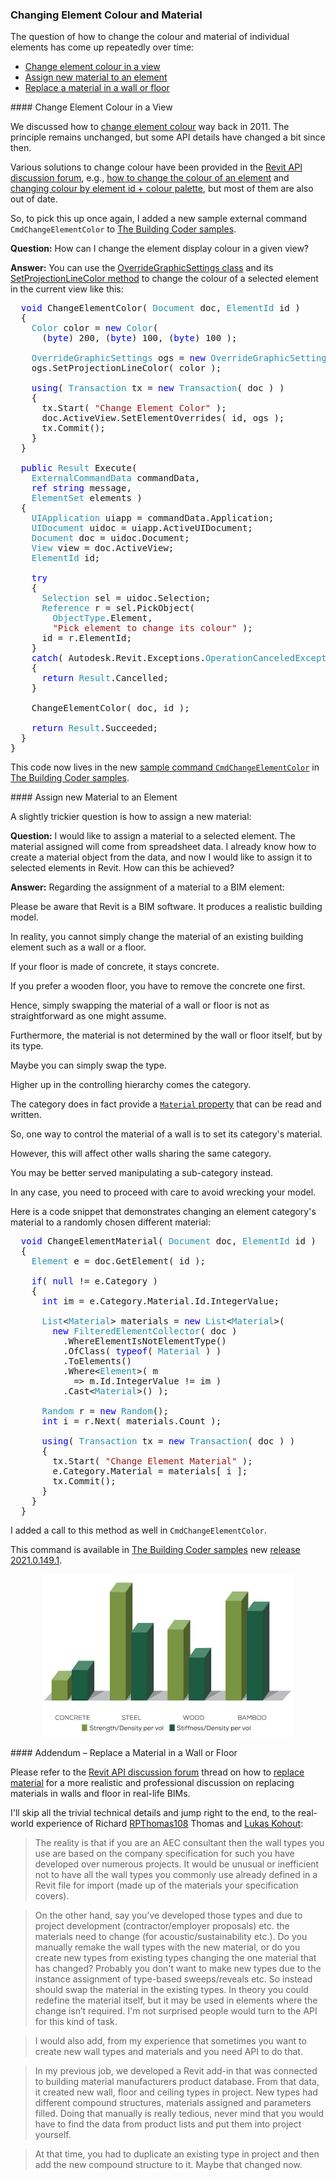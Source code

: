 <head>
<meta http-equiv="Content-Type" content="text/html; charset=utf-8">
<link rel="stylesheet" type="text/css" href="bc.css">
<script src="https://cdn.rawgit.com/google/code-prettify/master/loader/run_prettify.js" type="text/javascript"></script>
</head>

<!---

- 16576354 [material assignment]

twitter:

 the #RevitAPI @AutodeskForge @AutodeskRevit #bim #DynamoBim #ForgeDevCon

The question of how to change the colour and material of individual elements has come up repeatedly over time
&ndash; Change element colour in a view
&ndash; Assign new material to an element
&ndash; Replace a material in a wall or floor...

linkedin:

#bim #DynamoBim #ForgeDevCon #Revit #API #IFC #SDK #AI #VisualStudio #Autodesk #AEC #adsk

the [Revit API discussion forum](http://forums.autodesk.com/t5/revit-api-forum/bd-p/160) thread

<center>
<img src="img/" alt="" title="" width="600"/>
<p style="font-size: 80%; font-style:italic"></p>
</center>

-->

### Changing Element Colour and Material

The question of how to change the colour and material of individual elements has come up repeatedly over time:

- [Change element colour in a view](#2)
- [Assign new material to an element](#3)
- [Replace a material in a wall or floor](#4)

####<a name="2"></a> Change Element Colour in a View

We discussed
how to [change element colour](https://thebuildingcoder.typepad.com/blog/2011/03/change-element-colour.html) way
back in 2011.
The principle remains unchanged, but some API details have changed a bit since then.

Various solutions to change colour have been provided in
the [Revit API discussion forum](http://forums.autodesk.com/t5/revit-api-forum/bd-p/160),
e.g., [how to change the colour of an element](https://forums.autodesk.com/t5/revit-api-forum/how-change-the-color-a-element/m-p/5651177)
and [changing colour by element id + colour palette](https://forums.autodesk.com/t5/revit-api-forum/change-color-by-element-id-color-palette/m-p/4768209),
but most of them are also out of date.

So, to pick this up once again, I added a new sample external command `CmdChangeElementColor`
to [The Building Coder samples](https://github.com/jeremytammik/the_building_coder_samples).

**Question:** How can I change the element display colour in a given view?

**Answer:** You can use
the [OverrideGraphicSettings class](https://www.revitapidocs.com/2020/eb2bd6b6-b7b2-5452-2070-2dbadb9e068a.htm) and
its [SetProjectionLineColor method](https://www.revitapidocs.com/2020/6b780d28-87fb-2ba6-04fa-f973d85ca552.htm) to
change the colour of a selected element in the current view like this:

<pre class="code">
&nbsp;&nbsp;<span style="color:blue;">void</span>&nbsp;ChangeElementColor(&nbsp;<span style="color:#2b91af;">Document</span>&nbsp;doc,&nbsp;<span style="color:#2b91af;">ElementId</span>&nbsp;id&nbsp;)
&nbsp;&nbsp;{
&nbsp;&nbsp;&nbsp;&nbsp;<span style="color:#2b91af;">Color</span>&nbsp;color&nbsp;=&nbsp;<span style="color:blue;">new</span>&nbsp;<span style="color:#2b91af;">Color</span>(
&nbsp;&nbsp;&nbsp;&nbsp;&nbsp;&nbsp;(<span style="color:blue;">byte</span>)&nbsp;200,&nbsp;(<span style="color:blue;">byte</span>)&nbsp;100,&nbsp;(<span style="color:blue;">byte</span>)&nbsp;100&nbsp;);
 
&nbsp;&nbsp;&nbsp;&nbsp;<span style="color:#2b91af;">OverrideGraphicSettings</span>&nbsp;ogs&nbsp;=&nbsp;<span style="color:blue;">new</span>&nbsp;<span style="color:#2b91af;">OverrideGraphicSettings</span>();
&nbsp;&nbsp;&nbsp;&nbsp;ogs.SetProjectionLineColor(&nbsp;color&nbsp;);
 
&nbsp;&nbsp;&nbsp;&nbsp;<span style="color:blue;">using</span>(&nbsp;<span style="color:#2b91af;">Transaction</span>&nbsp;tx&nbsp;=&nbsp;<span style="color:blue;">new</span>&nbsp;<span style="color:#2b91af;">Transaction</span>(&nbsp;doc&nbsp;)&nbsp;)
&nbsp;&nbsp;&nbsp;&nbsp;{
&nbsp;&nbsp;&nbsp;&nbsp;&nbsp;&nbsp;tx.Start(&nbsp;<span style="color:#a31515;">&quot;Change&nbsp;Element&nbsp;Color&quot;</span>&nbsp;);
&nbsp;&nbsp;&nbsp;&nbsp;&nbsp;&nbsp;doc.ActiveView.SetElementOverrides(&nbsp;id,&nbsp;ogs&nbsp;);
&nbsp;&nbsp;&nbsp;&nbsp;&nbsp;&nbsp;tx.Commit();
&nbsp;&nbsp;&nbsp;&nbsp;}
&nbsp;&nbsp;}
 
&nbsp;&nbsp;<span style="color:blue;">public</span>&nbsp;<span style="color:#2b91af;">Result</span>&nbsp;Execute(
&nbsp;&nbsp;&nbsp;&nbsp;<span style="color:#2b91af;">ExternalCommandData</span>&nbsp;commandData,
&nbsp;&nbsp;&nbsp;&nbsp;<span style="color:blue;">ref</span>&nbsp;<span style="color:blue;">string</span>&nbsp;message,
&nbsp;&nbsp;&nbsp;&nbsp;<span style="color:#2b91af;">ElementSet</span>&nbsp;elements&nbsp;)
&nbsp;&nbsp;{
&nbsp;&nbsp;&nbsp;&nbsp;<span style="color:#2b91af;">UIApplication</span>&nbsp;uiapp&nbsp;=&nbsp;commandData.Application;
&nbsp;&nbsp;&nbsp;&nbsp;<span style="color:#2b91af;">UIDocument</span>&nbsp;uidoc&nbsp;=&nbsp;uiapp.ActiveUIDocument;
&nbsp;&nbsp;&nbsp;&nbsp;<span style="color:#2b91af;">Document</span>&nbsp;doc&nbsp;=&nbsp;uidoc.Document;
&nbsp;&nbsp;&nbsp;&nbsp;<span style="color:#2b91af;">View</span>&nbsp;view&nbsp;=&nbsp;doc.ActiveView;
&nbsp;&nbsp;&nbsp;&nbsp;<span style="color:#2b91af;">ElementId</span>&nbsp;id;
 
&nbsp;&nbsp;&nbsp;&nbsp;<span style="color:blue;">try</span>
&nbsp;&nbsp;&nbsp;&nbsp;{
&nbsp;&nbsp;&nbsp;&nbsp;&nbsp;&nbsp;<span style="color:#2b91af;">Selection</span>&nbsp;sel&nbsp;=&nbsp;uidoc.Selection;
&nbsp;&nbsp;&nbsp;&nbsp;&nbsp;&nbsp;<span style="color:#2b91af;">Reference</span>&nbsp;r&nbsp;=&nbsp;sel.PickObject(
&nbsp;&nbsp;&nbsp;&nbsp;&nbsp;&nbsp;&nbsp;&nbsp;<span style="color:#2b91af;">ObjectType</span>.Element,
&nbsp;&nbsp;&nbsp;&nbsp;&nbsp;&nbsp;&nbsp;&nbsp;<span style="color:#a31515;">&quot;Pick&nbsp;element&nbsp;to&nbsp;change&nbsp;its&nbsp;colour&quot;</span>&nbsp;);
&nbsp;&nbsp;&nbsp;&nbsp;&nbsp;&nbsp;id&nbsp;=&nbsp;r.ElementId;
&nbsp;&nbsp;&nbsp;&nbsp;}
&nbsp;&nbsp;&nbsp;&nbsp;<span style="color:blue;">catch</span>(&nbsp;Autodesk.Revit.Exceptions.<span style="color:#2b91af;">OperationCanceledException</span>&nbsp;)
&nbsp;&nbsp;&nbsp;&nbsp;{
&nbsp;&nbsp;&nbsp;&nbsp;&nbsp;&nbsp;<span style="color:blue;">return</span>&nbsp;<span style="color:#2b91af;">Result</span>.Cancelled;
&nbsp;&nbsp;&nbsp;&nbsp;}
 
&nbsp;&nbsp;&nbsp;&nbsp;ChangeElementColor(&nbsp;doc,&nbsp;id&nbsp;);
 
&nbsp;&nbsp;&nbsp;&nbsp;<span style="color:blue;">return</span>&nbsp;<span style="color:#2b91af;">Result</span>.Succeeded;
&nbsp;&nbsp;}
}
</pre>

This code now lives in the 
new [sample command `CmdChangeElementColor`](https://github.com/jeremytammik/the_building_coder_samples/blob/master/BuildingCoder/BuildingCoder/CmdChangeElementColor.cs)
in [The Building Coder samples](https://github.com/jeremytammik/the_building_coder_samples).

####<a name="3"></a> Assign new Material to an Element

A slightly trickier question is how to assign a new material:

**Question:** I would like to assign a material to a selected element. The material assigned will come from spreadsheet data. I already know how to create a material object from the data, and now I would like to assign it to selected elements in Revit. How can this be achieved?

**Answer:** Regarding the assignment of a material to a BIM element:

Please be aware that Revit is a BIM software. It produces a realistic building model.

In reality, you cannot simply change the material of an existing building element such as a wall or a floor.

If your floor is made of concrete, it stays concrete.

If you prefer a wooden floor, you have to remove the concrete one first.

Hence, simply swapping the material of a wall or floor is not as straightforward as one might assume.

Furthermore, the material is not determined by the wall or floor itself, but by its type.

Maybe you can simply swap the type.

Higher up in the controlling hierarchy comes the category.

The category does in fact provide
a [`Material` property](https://www.revitapidocs.com/2020/00aa768a-fca2-172f-e5d4-a4d787803983.htm) that
can be read and written.

So, one way to control the material of a wall is to set its category's material.

However, this will affect other walls sharing the same category.

You may be better served manipulating a sub-category instead.

In any case, you need to proceed with care to avoid wrecking your model.

Here is a code snippet that demonstrates changing an element category's material to a randomly chosen different material:

<pre class="code">
&nbsp;&nbsp;<span style="color:blue;">void</span>&nbsp;ChangeElementMaterial(&nbsp;<span style="color:#2b91af;">Document</span>&nbsp;doc,&nbsp;<span style="color:#2b91af;">ElementId</span>&nbsp;id&nbsp;)
&nbsp;&nbsp;{
&nbsp;&nbsp;&nbsp;&nbsp;<span style="color:#2b91af;">Element</span>&nbsp;e&nbsp;=&nbsp;doc.GetElement(&nbsp;id&nbsp;);
 
&nbsp;&nbsp;&nbsp;&nbsp;<span style="color:blue;">if</span>(&nbsp;<span style="color:blue;">null</span>&nbsp;!=&nbsp;e.Category&nbsp;)
&nbsp;&nbsp;&nbsp;&nbsp;{
&nbsp;&nbsp;&nbsp;&nbsp;&nbsp;&nbsp;<span style="color:blue;">int</span>&nbsp;im&nbsp;=&nbsp;e.Category.Material.Id.IntegerValue;
 
&nbsp;&nbsp;&nbsp;&nbsp;&nbsp;&nbsp;<span style="color:#2b91af;">List</span>&lt;<span style="color:#2b91af;">Material</span>&gt;&nbsp;materials&nbsp;=&nbsp;<span style="color:blue;">new</span>&nbsp;<span style="color:#2b91af;">List</span>&lt;<span style="color:#2b91af;">Material</span>&gt;(
&nbsp;&nbsp;&nbsp;&nbsp;&nbsp;&nbsp;&nbsp;&nbsp;<span style="color:blue;">new</span>&nbsp;<span style="color:#2b91af;">FilteredElementCollector</span>(&nbsp;doc&nbsp;)
&nbsp;&nbsp;&nbsp;&nbsp;&nbsp;&nbsp;&nbsp;&nbsp;&nbsp;&nbsp;.WhereElementIsNotElementType()
&nbsp;&nbsp;&nbsp;&nbsp;&nbsp;&nbsp;&nbsp;&nbsp;&nbsp;&nbsp;.OfClass(&nbsp;<span style="color:blue;">typeof</span>(&nbsp;<span style="color:#2b91af;">Material</span>&nbsp;)&nbsp;)
&nbsp;&nbsp;&nbsp;&nbsp;&nbsp;&nbsp;&nbsp;&nbsp;&nbsp;&nbsp;.ToElements()
&nbsp;&nbsp;&nbsp;&nbsp;&nbsp;&nbsp;&nbsp;&nbsp;&nbsp;&nbsp;.Where&lt;<span style="color:#2b91af;">Element</span>&gt;(&nbsp;m&nbsp;
&nbsp;&nbsp;&nbsp;&nbsp;&nbsp;&nbsp;&nbsp;&nbsp;&nbsp;&nbsp;&nbsp;&nbsp;=&gt;&nbsp;m.Id.IntegerValue&nbsp;!=&nbsp;im&nbsp;)
&nbsp;&nbsp;&nbsp;&nbsp;&nbsp;&nbsp;&nbsp;&nbsp;&nbsp;&nbsp;.Cast&lt;<span style="color:#2b91af;">Material</span>&gt;()&nbsp;);
 
&nbsp;&nbsp;&nbsp;&nbsp;&nbsp;&nbsp;<span style="color:#2b91af;">Random</span>&nbsp;r&nbsp;=&nbsp;<span style="color:blue;">new</span>&nbsp;<span style="color:#2b91af;">Random</span>();
&nbsp;&nbsp;&nbsp;&nbsp;&nbsp;&nbsp;<span style="color:blue;">int</span>&nbsp;i&nbsp;=&nbsp;r.Next(&nbsp;materials.Count&nbsp;);
 
&nbsp;&nbsp;&nbsp;&nbsp;&nbsp;&nbsp;<span style="color:blue;">using</span>(&nbsp;<span style="color:#2b91af;">Transaction</span>&nbsp;tx&nbsp;=&nbsp;<span style="color:blue;">new</span>&nbsp;<span style="color:#2b91af;">Transaction</span>(&nbsp;doc&nbsp;)&nbsp;)
&nbsp;&nbsp;&nbsp;&nbsp;&nbsp;&nbsp;{
&nbsp;&nbsp;&nbsp;&nbsp;&nbsp;&nbsp;&nbsp;&nbsp;tx.Start(&nbsp;<span style="color:#a31515;">&quot;Change&nbsp;Element&nbsp;Material&quot;</span>&nbsp;);
&nbsp;&nbsp;&nbsp;&nbsp;&nbsp;&nbsp;&nbsp;&nbsp;e.Category.Material&nbsp;=&nbsp;materials[&nbsp;i&nbsp;];
&nbsp;&nbsp;&nbsp;&nbsp;&nbsp;&nbsp;&nbsp;&nbsp;tx.Commit();
&nbsp;&nbsp;&nbsp;&nbsp;&nbsp;&nbsp;}
&nbsp;&nbsp;&nbsp;&nbsp;}
&nbsp;&nbsp;}
</pre>

I added  a call to this method as well in `CmdChangeElementColor`.

This command is available
in [The Building Coder samples](https://github.com/jeremytammik/the_building_coder_samples)
new [release 2021.0.149.1](https://github.com/jeremytammik/the_building_coder_samples/releases/tag/2021.0.149.1).

<center>
<img src="img/concrete_steel_wood_bamboo.jpg" alt="Materials" title="Materials" width="400"/> <!-- 800 -->
</center>

####<a name="4"></a> Addendum &ndash; Replace a Material in a Wall or Floor

Please refer to
the [Revit API discussion forum](http://forums.autodesk.com/t5/revit-api-forum/bd-p/160) thread
on how to [replace material](https://forums.autodesk.com/t5/revit-api-forum/replace-material/m-p/9570625) for
a more realistic and professional discussion on replacing materials in walls and floor in real-life BIMs.

I'll skip all the trivial technical details and jump right to the end, to the real-world experience
of Richard [RPThomas108](https://forums.autodesk.com/t5/user/viewprofilepage/user-id/1035859) Thomas
and [Lukas Kohout](https://forums.autodesk.com/t5/user/viewprofilepage/user-id/767846):

> The reality is that if you are an AEC consultant then the wall types you use are based on the company specification for such you have developed over numerous projects. It would be unusual or inefficient not to have all the wall types you commonly use already defined in a Revit file for import (made up of the materials your specification covers).

> On the other hand, say you’ve developed those types and due to project development (contractor/employer proposals) etc. the materials need to change (for acoustic/sustainability etc.). Do you manually remake the wall types with the new material, or do you create new types from existing types changing the one material that has changed? Probably you don't want to make new types due to the instance assignment of type-based sweeps/reveals etc. So instead should swap the material in the existing types. In theory you could redefine the material itself, but it may be used in elements where the change isn’t required. I'm not surprised people would turn to the API for this kind of task. 

> I would also add, from my experience that sometimes you want to create new wall types and materials and you need API to do that.

> In my previous job, we developed a Revit add-in that was connected to building material manufacturers product database. From that data, it created new wall, floor and ceiling types in project. New types had different compound structures, materials assigned and parameters filled. Doing that manually is really tedious, never mind that you would have to find the data from product lists and put them into project yourself.

> At that time, you had to duplicate an existing type in project and then add the new compound structure to it.
Maybe that changed now.
